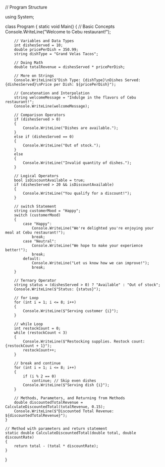 // Program Structure

using System;

class Program
{
    static void Main()
    {
        // Basic Concepts 
        Console.WriteLine("Welcome to Cebu restaurant!");

        // Variables and Data Types
        int dishesServed = 10;
        double pricePerDish = 350.99;
        string dishType = "Grand Velas Tacos";

        // Doing Math
        double totalRevenue = dishesServed * pricePerDish;

        // More on Strings
        Console.WriteLine($"Dish Type: {dishType}\nDishes Served: {dishesServed}\nPrice per Dish: ${pricePerDish}");

        // Concatenation and Interpolation
        string welcomeMessage = "Indulge in the flavors of Cebu restaurant!";
        Console.WriteLine(welcomeMessage);

        // Comparison Operators
        if (dishesServed > 0)
        {
            Console.WriteLine("Dishes are available.");
        }
        else if (dishesServed == 0)
        {
            Console.WriteLine("Out of stock.");
        }
        else
        {
            Console.WriteLine("Invalid quantity of dishes.");
        }

        // Logical Operators
        bool isDiscountAvailable = true;
        if (dishesServed > 20 && isDiscountAvailable)
        {
            Console.WriteLine("You qualify for a discount!");
        }

        // switch Statement
        string customerMood = "Happy";
        switch (customerMood)
        {
            case "Happy":
                Console.WriteLine("We're delighted you're enjoying your meal at Cebu restaurant!");
                break;
            case "Neutral":
                Console.WriteLine("We hope to make your experience better!");
                break;
            default:
                Console.WriteLine("Let us know how we can improve!");
                break;
        }

        // Ternary Operator
        string status = (dishesServed > 0) ? "Available" : "Out of stock";
        Console.WriteLine($"Status: {status}");

        // for Loop
        for (int i = 1; i <= 8; i++)
        {
            Console.WriteLine($"Serving customer {i}");
        }

        // while Loop
        int restockCount = 0;
        while (restockCount < 3)
        {
            Console.WriteLine($"Restocking supplies. Restock count: {restockCount + 1}");
            restockCount++;
        }

        // break and continue
        for (int i = 1; i <= 8; i++)
        {
            if (i % 2 == 0)
                continue; // Skip even dishes
            Console.WriteLine($"Serving dish {i}");
        }

        // Methods, Parameters, and Returning from Methods
        double discountedTotalRevenue = CalculateDiscountedTotal(totalRevenue, 0.15);
        Console.WriteLine($"Discounted Total Revenue: ${discountedTotalRevenue}");
    }

    // Method with parameters and return statement
    static double CalculateDiscountedTotal(double total, double discountRate)
    {
        return total - (total * discountRate);
    }
}
